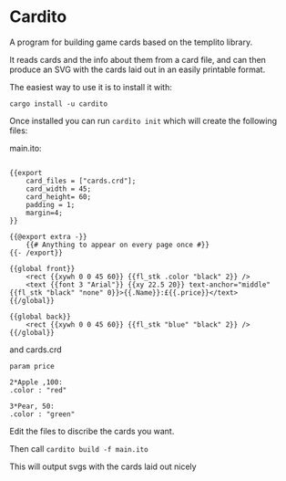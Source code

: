 Cardito
=======

A program for building game cards based on the templito library.

It reads cards and the info about them from a card file, and can then produce an SVG with the cards laid out in an easily printable format.

The easiest way to use it is to install it with:

```cargo install -u cardito```

Once installed you can run ```cardito init``` which will create the following files:

main.ito:
```text

{{export 
    card_files = ["cards.crd"];
    card_width = 45;
    card_height= 60;
    padding = 1;
    margin=4;
}}

{{@export extra -}}
    {{# Anything to appear on every page once #}}
{{- /export}}

{{global front}}
    <rect {{xywh 0 0 45 60}} {{fl_stk .color "black" 2}} />
    <text {{font 3 "Arial"}} {{xy 22.5 20}} text-anchor="middle" {{fl_stk "black" "none" 0}}>{{.Name}}:£{{.price}}</text>
{{/global}}

{{global back}}
    <rect {{xywh 0 0 45 60}} {{fl_stk "blue" "black" 2}} />
{{/global}}

```

and cards.crd

```
param price

2*Apple ,100:
.color : "red"

3*Pear, 50:
.color : "green"
```

Edit the files to discribe the cards you want.

Then call ```cardito build -f main.ito```

This will output svgs with the cards laid out nicely

